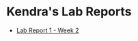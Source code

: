 # Kendra's Lab Reports

* [Lab Report 1 - Week 2](https://kkbunny247.github.io/cse15l-lab-reports/lab-report-1-week-2.html)
